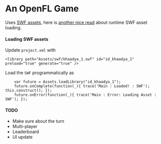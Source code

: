 An OpenFL Game
==============

Uses [SWF assets][1], here is [another nice read][2] about runtime SWF asset loading.

#### Loading SWF assets

Update `project.xml` with

```
<library path="Assets/swf/khaadya_1.swf" id="id_khaadya_1" preload="true" generate="true" />
```

Load the `SWF` programmatically as

```
	var future = Assets.loadLibrary("id_khaadya_1");
	future.onComplete(function(_){ trace('Main : Loaded! : SWF'); this.construct(); });
	future.onError(function(_){ trace('Main : Error: Loading Asset : SWF'); });
```

#### TODO

 - Make sure about the turn
 - Multi-player
 - Leaderboard
 - UI update






[1]: http://www.openfl.org/learn/tutorials/using-swf-assets/
[2]: http://www.openfl.org/blog/2017/03/15/runtime-swf-support-in-openfl-4.9/